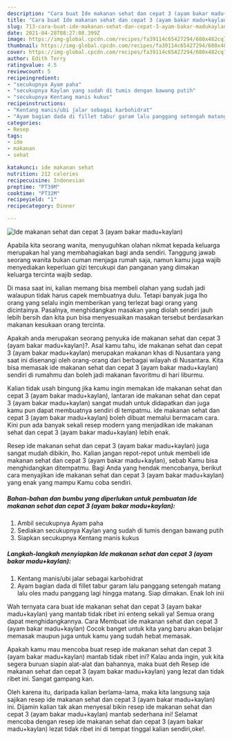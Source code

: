 ```yaml
---
description: "Cara buat Ide makanan sehat dan cepat 3 (ayam bakar madu+kaylan) yang nikmat Untuk Jualan"
title: "Cara buat Ide makanan sehat dan cepat 3 (ayam bakar madu+kaylan) yang nikmat Untuk Jualan"
slug: 713-cara-buat-ide-makanan-sehat-dan-cepat-3-ayam-bakar-madukaylan-yang-nikmat-untuk-jualan
date: 2021-04-28T08:27:08.399Z
image: https://img-global.cpcdn.com/recipes/fa39114c65427294/680x482cq70/ide-makanan-sehat-dan-cepat-3-ayam-bakar-madukaylan-foto-resep-utama.jpg
thumbnail: https://img-global.cpcdn.com/recipes/fa39114c65427294/680x482cq70/ide-makanan-sehat-dan-cepat-3-ayam-bakar-madukaylan-foto-resep-utama.jpg
cover: https://img-global.cpcdn.com/recipes/fa39114c65427294/680x482cq70/ide-makanan-sehat-dan-cepat-3-ayam-bakar-madukaylan-foto-resep-utama.jpg
author: Edith Terry
ratingvalue: 4.5
reviewcount: 5
recipeingredient:
- "secukupnya Ayam paha"
- "secukupnya Kaylan yang sudah di tumis dengan bawang putih"
- "secukupnya Kentang manis kukus"
recipeinstructions:
- "Kentang manis/ubi jalar sebagai karbohidrat"
- "Ayam bagian dada di fillet tabur garam lalu panggang setengah matang lalu oles madu panggang lagi hingga matang. Siap dimakan. Enak loh inii"
categories:
- Resep
tags:
- ide
- makanan
- sehat

katakunci: ide makanan sehat 
nutrition: 212 calories
recipecuisine: Indonesian
preptime: "PT39M"
cooktime: "PT32M"
recipeyield: "1"
recipecategory: Dinner

---
```



![Ide makanan sehat dan cepat 3 (ayam bakar madu+kaylan)](https://img-global.cpcdn.com/recipes/fa39114c65427294/680x482cq70/ide-makanan-sehat-dan-cepat-3-ayam-bakar-madukaylan-foto-resep-utama.jpg)

Apabila kita seorang wanita, menyuguhkan olahan nikmat kepada keluarga merupakan hal yang membahagiakan bagi anda sendiri. Tanggung jawab seorang  wanita bukan cuman menjaga rumah saja, namun kamu juga wajib menyediakan keperluan gizi tercukupi dan panganan yang dimakan keluarga tercinta wajib sedap.

Di masa  saat ini, kalian memang bisa membeli olahan yang sudah jadi walaupun tidak harus capek membuatnya dulu. Tetapi banyak juga lho orang yang selalu ingin memberikan yang terlezat bagi orang yang dicintainya. Pasalnya, menghidangkan masakan yang diolah sendiri jauh lebih bersih dan kita pun bisa menyesuaikan masakan tersebut berdasarkan makanan kesukaan orang tercinta. 



Apakah anda merupakan seorang penyuka ide makanan sehat dan cepat 3 (ayam bakar madu+kaylan)?. Asal kamu tahu, ide makanan sehat dan cepat 3 (ayam bakar madu+kaylan) merupakan makanan khas di Nusantara yang saat ini disenangi oleh orang-orang dari berbagai wilayah di Nusantara. Kita bisa memasak ide makanan sehat dan cepat 3 (ayam bakar madu+kaylan) sendiri di rumahmu dan boleh jadi makanan favoritmu di hari liburmu.

Kalian tidak usah bingung jika kamu ingin memakan ide makanan sehat dan cepat 3 (ayam bakar madu+kaylan), lantaran ide makanan sehat dan cepat 3 (ayam bakar madu+kaylan) sangat mudah untuk didapatkan dan juga kamu pun dapat membuatnya sendiri di tempatmu. ide makanan sehat dan cepat 3 (ayam bakar madu+kaylan) boleh dibuat memalui bermacam cara. Kini pun ada banyak sekali resep modern yang menjadikan ide makanan sehat dan cepat 3 (ayam bakar madu+kaylan) lebih enak.

Resep ide makanan sehat dan cepat 3 (ayam bakar madu+kaylan) juga sangat mudah dibikin, lho. Kalian jangan repot-repot untuk membeli ide makanan sehat dan cepat 3 (ayam bakar madu+kaylan), sebab Kamu bisa menghidangkan ditempatmu. Bagi Anda yang hendak mencobanya, berikut cara menyajikan ide makanan sehat dan cepat 3 (ayam bakar madu+kaylan) yang enak yang mampu Kamu coba sendiri.

<!--inarticleads1-->

##### Bahan-bahan dan bumbu yang diperlukan untuk pembuatan Ide makanan sehat dan cepat 3 (ayam bakar madu+kaylan):

1. Ambil secukupnya Ayam paha
1. Sediakan secukupnya Kaylan yang sudah di tumis dengan bawang putih
1. Siapkan secukupnya Kentang manis kukus




<!--inarticleads2-->

##### Langkah-langkah menyiapkan Ide makanan sehat dan cepat 3 (ayam bakar madu+kaylan):

1. Kentang manis/ubi jalar sebagai karbohidrat
1. Ayam bagian dada di fillet tabur garam lalu panggang setengah matang lalu oles madu panggang lagi hingga matang. Siap dimakan. Enak loh inii




Wah ternyata cara buat ide makanan sehat dan cepat 3 (ayam bakar madu+kaylan) yang mantab tidak ribet ini enteng sekali ya! Semua orang dapat menghidangkannya. Cara Membuat ide makanan sehat dan cepat 3 (ayam bakar madu+kaylan) Cocok banget untuk kita yang baru akan belajar memasak maupun juga untuk kamu yang sudah hebat memasak.

Apakah kamu mau mencoba buat resep ide makanan sehat dan cepat 3 (ayam bakar madu+kaylan) mantab tidak ribet ini? Kalau anda ingin, yuk kita segera buruan siapin alat-alat dan bahannya, maka buat deh Resep ide makanan sehat dan cepat 3 (ayam bakar madu+kaylan) yang lezat dan tidak ribet ini. Sangat gampang kan. 

Oleh karena itu, daripada kalian berlama-lama, maka kita langsung saja sajikan resep ide makanan sehat dan cepat 3 (ayam bakar madu+kaylan) ini. Dijamin kalian tak akan menyesal bikin resep ide makanan sehat dan cepat 3 (ayam bakar madu+kaylan) mantab sederhana ini! Selamat mencoba dengan resep ide makanan sehat dan cepat 3 (ayam bakar madu+kaylan) lezat tidak ribet ini di tempat tinggal kalian sendiri,oke!.

